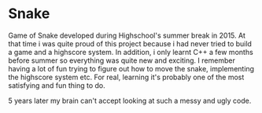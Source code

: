 # Snake
Game of Snake developed during Highschool's summer break in 2015. At that time i was quite proud of this project because i had never tried to build a game and a highscore system. In addition, i only learnt C++ a few months before summer so everything was quite new and exciting. I remember having a lot of fun trying to figure out how to move the snake, implementing the highscore system etc. For real, learning it's probably one of the most satisfying and fun thing to do.

5 years later my brain can't accept looking at such a messy and ugly code.

